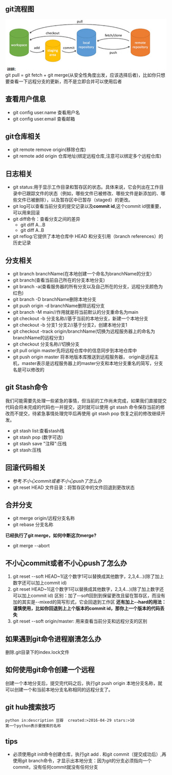 ## git流程图
![alt text](image.png)
git pull = git fetch + git merge(从安全性角度出发，应该选择后者)，比如你只想要查看一下远程分支的更新，而不是立即合并可以使用后者
## 查看用户信息
- git config user.name 查看用户名
- git config user.email  查看邮箱

## git仓库相关
- git remote remove origin(移除仓库)
- git remote add origin 仓库地址(绑定远程仓库,注意可以绑定多个远程仓库)

## 日志相关
- git status:用于显示工作目录和暂存区的状态。具体来说，它会列出在工作目录中已跟踪文件的状态（例如，哪些文件已被修改、哪些文件是新添加的、哪些文件已被删除），以及暂存区中已暂存（staged）的更改。
- git log可以查看当前分支的提交记录以及**commit id**,这个commit id很重要，可以用来回滚
- git diff命令：查看分支之间的差异
    - git diff A...B
    - git diff A..B
- git reflog:它提供了本地仓库中 HEAD 和分支引用（branch references）的历史记录

## 分支相关
- git branch branchName(在本地创建一个命名为branchName的分支）
- git branch(查看当前自己所在的分支本地分支)
- git branch -a(查看服务器的所有分支以及自己所在的分支，远程分支颜色为红色)
- git branch -D branchName删除本地分支
- git push origin -d branchName删除远程分支
- git branch -M main//作用就是将当前默认的分支重命名为main
- git checkout -b 分支名称//基于当前的本地分支，新建一个本地分支
- git checkout -b 分支1 分支2//基于分支2，创建本地分支1
- git checkout -track origin/branchName(切换为远程服务器上的命名为branchName的远程分支)
- git checkout 分支名称//切换分支
- git pull origin master先将远程仓库中的信息同步到本地仓库中
- git push origin master 将本地版本库推送到远程服务器，
origin是远程主机，master表示是远程服务器上的master分支和本地分支重名的简写，分支名是可以修改的

## git Stash命令
我们可能需要先处理一些紧急的事情，但当前的工作尚未完成，如果我们直接提交代码会将未完成的代码也一并提交，这时就可以使用 git stash 命令保存当前的修改而不提交，待紧急事情处理完毕后再使用 git stash pop 恢复之前的修改继续开发。

- git stash list:查看stash栈
- git stash pop (数字可选)
- git stash save "注释":压栈 
- git stash:压栈
## 回滚代码相关
- 参考*不小心commit或者不小心push了怎么办*
- git reset HEAD 文件目录：将暂存区中的文件回退到更改状态

## 合并分支
- git merge origin/远程分支名称
- git rebase 分支名称

**已经执行了git merge，如何中断这次merge?**
- git merge --abort

## 不小心commit或者不小心push了怎么办
1. git reset --soft HEAD~1(这个数字1可以替换成其他数字，2,3,4...)(除了加上数字还可以加上commit id)
2. git reset HEAD~1(这个数字1可以替换成其他数字，2,3,4...)(除了加上数字还可以加上commit id)
区别：加了--soft回到到保留更改且留在暂存区，而没有加的其实是--mixed的简写形式，它会回退到工作区
**还有加上--hard的用法：谨慎使用，比如你回退到上上个版本的commit id，那你上一个版本的代码丢失**
3. git reset --soft origin/master: 用来查看当前分支和远程分支的区别

## 如果遇到git命令进程崩溃怎么办
删除.git目录下的index.lock文件
## 如何使用git命令创建一个远程
创建一个本地分支后，提交完代码之后，执行git push origin 本地分支名称，就可以创建一个和当前本地分支名称相同的远程分支了。
## git hub搜索技巧
```
python in:description 豆瓣  created:>2016-04-29 stars:>10
第一个python表示要搜索的名称
```
## tips
- 必须使用git init命令创建仓库，执行git add . 和git commit（提交成功后）,再使用git branch命令，才显示出本地分支：因为git的分支必须指向一个commit，没有任何commit就没有任何分支